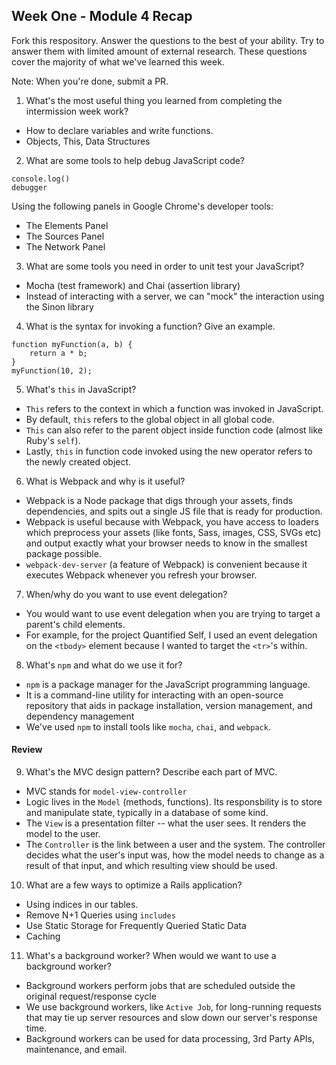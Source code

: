 ## Week One - Module 4 Recap

Fork this respository. Answer the questions to the best of your ability. Try to answer them with limited amount of external research. These questions cover the majority of what we've learned this week. 

Note: When you're done, submit a PR. 

1. What's the most useful thing you learned from completing the intermission week work?
  * How to declare variables and write functions.
  * Objects, This, Data Structures
2. What are some tools to help debug JavaScript code?
```
console.log()
debugger
```
Using the following panels in Google Chrome's developer tools:
  * The Elements Panel
  * The Sources Panel
  * The Network Panel

3. What are some tools you need in order to unit test your JavaScript?
  * Mocha (test framework) and Chai (assertion library)
  * Instead of interacting with a server, we can "mock" the interaction using the Sinon library

4. What is the syntax for invoking a function? Give an example.
```
function myFunction(a, b) {
    return a * b;
}
myFunction(10, 2);
```
5. What's `this` in JavaScript?
  * `This` refers to the context in which a function was invoked in JavaScript.
  * By default, `this` refers to the global object in all global code.
  * `This` can also refer to the parent object inside function code (almost like Ruby's `self`).
  * Lastly, `this` in function code invoked using the new operator refers to the newly created object.

6. What is Webpack and why is it useful?
  * Webpack is a Node package that digs through your assets, finds dependencies, and spits out a single JS file that is ready for production. 
  * Webpack is useful because with Webpack, you have access to loaders which preprocess your assets (like fonts, Sass, images, CSS, SVGs etc) and output exactly what your browser needs to know in the smallest package possible.
  * `webpack-dev-server` (a feature of Webpack) is convenient because it executes Webpack whenever you refresh your browser.

7. When/why do you want to use event delegation?
  * You would want to use event delegation when you are trying to target a parent's child elements.
  * For example, for the project Quantified Self, I used an event delegation on the `<tbody>` element because I wanted to target the `<tr>`'s within.

8. What's `npm` and what do we use it for?
  * `npm` is a package manager for the JavaScript programming language.
  * It is a command-line utility for interacting with an open-source repository that aids in package installation, version management, and dependency management
  * We've used `npm` to install tools like `mocha`, `chai`, and `webpack`.

#### Review  
9. What's the MVC design pattern? Describe each part of MVC.
  * MVC stands for `model-view-controller`
  * Logic lives in the `Model` (methods, functions). Its responsbility is to store and manipulate state, typically in a database of some kind.
  * The `View` is a presentation filter -- what the user sees. It renders the model to the user.
  * The `Controller` is the link between a user and the system. The controller decides what the user's input was, how the model needs to change as a result of that input, and which resulting view should be used.

10. What are a few ways to optimize a Rails application?
  * Using indices in our tables.
  * Remove N+1 Queries using `includes`
  * Use Static Storage for Frequently Queried Static Data
  * Caching

11. What's a background worker? When would we want to use a background worker?
  * Background workers perform jobs that are scheduled outside the original request/response cycle
  * We use background workers, like `Active Job`, for long-running requests that may tie up server resources and slow down our server's response time.
  * Background workers can be used for data processing, 3rd Party APIs, maintenance, and email.
